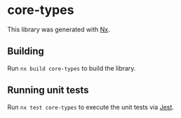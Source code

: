 # core-types

This library was generated with [Nx](https://nx.dev).

## Building

Run `nx build core-types` to build the library.

## Running unit tests

Run `nx test core-types` to execute the unit tests via [Jest](https://jestjs.io).
